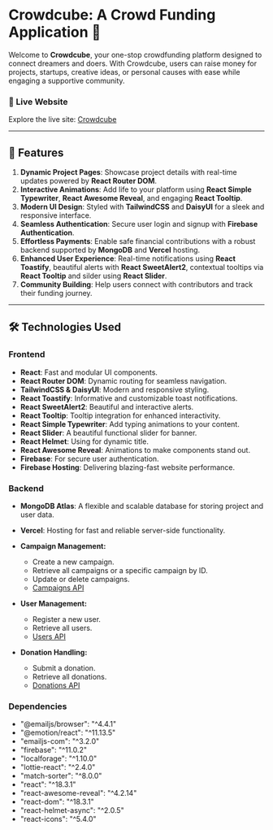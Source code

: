 # Crowdcube: A Crowd Funding Application 🌟  

Welcome to **Crowdcube**, your one-stop crowdfunding platform designed to connect dreamers and doers. With Crowdcube, users can raise money for projects, startups, creative ideas, or personal causes with ease while engaging a supportive community.  

### 🚀 Live Website  
Explore the live site: [Crowdcube](https://crowd-cube-a10.web.app)  

---

## 🌟 Features  
1. **Dynamic Project Pages**: Showcase project details with real-time updates powered by **React Router DOM**.  
2. **Interactive Animations**: Add life to your platform using **React Simple Typewriter**, **React Awesome Reveal**, and engaging **React Tooltip**.  
3. **Modern UI Design**: Styled with **TailwindCSS** and **DaisyUI** for a sleek and responsive interface.  
4. **Seamless Authentication**: Secure user login and signup with **Firebase Authentication**.  
5. **Effortless Payments**: Enable safe financial contributions with a robust backend supported by **MongoDB** and **Vercel** hosting.  
6. **Enhanced User Experience**: Real-time notifications using **React Toastify**, beautiful alerts with **React SweetAlert2**, contextual tooltips via **React Tooltip** and silder using **React Slider**. 
7. **Community Building**: Help users connect with contributors and track their funding journey.  

---

## 🛠️ Technologies Used  

### Frontend  
- **React**: Fast and modular UI components.  
- **React Router DOM**: Dynamic routing for seamless navigation.  
- **TailwindCSS & DaisyUI**: Modern and responsive styling.  
- **React Toastify**: Informative and customizable toast notifications.  
- **React SweetAlert2**: Beautiful and interactive alerts.  
- **React Tooltip**: Tooltip integration for enhanced interactivity.  
- **React Simple Typewriter**: Add typing animations to your content.  
- **React Slider**: A beautiful functional slider for banner.  
- **React Helmet**: Using for dynamic title.  
- **React Awesome Reveal**: Animations to make components stand out.  
- **Firebase**: For secure user authentication.
- **Firebase Hosting**: Delivering blazing-fast website performance.

### Backend   
- **MongoDB Atlas**: A flexible and scalable database for storing project and user data.  
- **Vercel**: Hosting for fast and reliable server-side functionality.
- **Campaign Management:**
  - Create a new campaign.
  - Retrieve all campaigns or a specific campaign by ID.
  - Update or delete campaigns.
  - [Campaigns API](https://crowd-cube-server.vercel.app/campaigns)

- **User Management:**
  - Register a new user.
  - Retrieve all users.
  - [Users API](https://crowd-cube-server.vercel.app/users)

- **Donation Handling:**
  - Submit a donation.
  - Retrieve all donations.
  - [Donations API](https://crowd-cube-server.vercel.app/donations)

 ### Dependencies
 - "@emailjs/browser": "^4.4.1"
 - "@emotion/react": "^11.13.5"
 - "emailjs-com": "^3.2.0"
 - "firebase": "^11.0.2"
 - "localforage": "^1.10.0"
 - "lottie-react": "^2.4.0"
 - "match-sorter": "^8.0.0"
 - "react": "^18.3.1"
 - "react-awesome-reveal": "^4.2.14"
 - "react-dom": "^18.3.1"
 - "react-helmet-async": "^2.0.5"
 - "react-icons": "^5.4.0"
